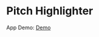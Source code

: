 # Pitch Highlighter

App Demo: [Demo](https://donaldstricklin.shinyapps.io/pitch_highlighter_demo/)
